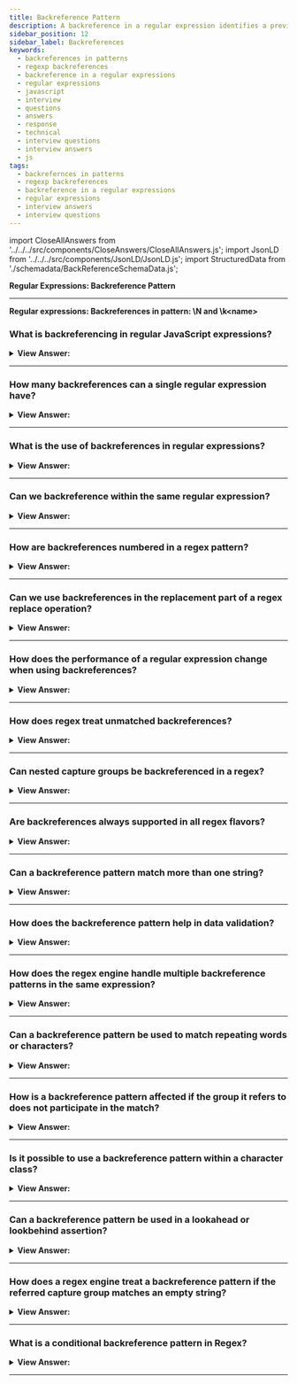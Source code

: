 ```yaml
---
title: Backreference Pattern
description: A backreference in a regular expression identifies a previously matched group and looks for the same text again. Regular Expressions Interview Questions
sidebar_position: 12
sidebar_label: Backreferences
keywords:
  - backreferences in patterns
  - regexp backreferences
  - backreference in a regular expressions
  - regular expressions
  - javascript
  - interview
  - questions
  - answers
  - response
  - technical
  - interview questions
  - interview answers
  - js
tags:
  - backrefernces in patterns
  - regexp backreferences
  - backreference in a regular expressions
  - regular expressions
  - interview answers
  - interview questions
---
```


import CloseAllAnswers from '../../../src/components/CloseAnswers/CloseAllAnswers.js';
import JsonLD from '../../../src/components/JsonLD/JsonLD.js';
import StructuredData from './schemadata/BackReferenceSchemaData.js';

<JsonLD data={StructuredData} />

<head>
  <title>Backreference Pattern | Regular Expressions Questions</title>
</head>

**Regular Expressions: Backreference Pattern**

<CloseAllAnswers />

---

**Regular expressions: Backreferences in pattern: \N and \k&#60;name&#62;**

### What is backreferencing in regular JavaScript expressions?

<details>
  <summary><strong>View Answer:</strong></summary>
  <div>
  <div><strong>Interview Response:</strong> Backreferencing in JavaScript regular expressions involves using a backslash followed by a digit (e.g., \1) to refer to the contents matched by a capturing group.
    </div><br />
  <div><strong>Technical Response:</strong> When matching string patterns using regular expressions, we might wish to match the same piece of text more than once. When the pattern used to perform the first match includes non-literal elements, we can look for the repeated text using a backreference. A backreference in a regular expression identifies a previously matched group and looks for the exact text again.
    </div><br />
  <div><strong className="codeExample">Code Example:</strong><br /><br />

  <div></div>

```js
// Backreference by number: \N
let str = `He said: "She's the one!" "She's the one!".`;

let regexp = /(['"])(.*?)\1/g;

alert(str.match(regexp)); // "She's the one!"

// Backreference by name: \k<name>
let str = `He said: "She's the one!".`;

let regexp = /(?<quote>['"])(.*?)\k<quote>/g;

alert(str.match(regexp)); // "She's the one!"
```

  </div>
  </div>
</details>

---

### How many backreferences can a single regular expression have?

<details>
  <summary><strong>View Answer:</strong></summary>
  <div>
  <div><strong>Interview Response:</strong> A single JavaScript regular expression can have unlimited backreferences, constrained only by the system's resources and performance considerations.
  </div><br />
  <div><strong>Technical Response:</strong> A single regular expression in JavaScript can have as many backreferences as there are capturing groups. A capturing group is created by enclosing part of the regular expression in parentheses `()`. A backreference to this group can be used later in the regular expression with `\1`, `\2`, etc., where the number corresponds to the group number. The maximum number of backreferences is theoretically unlimited, as long as the system resources permit.
  </div><br />
  <div><strong className="codeExample">Code Example:</strong><br /><br />

  <div></div>

Here's a simple JavaScript example with three backreferences...

```javascript
let str = "The fat cat sat on the hat.";
let regex = /(\b\w{3}\b).*?(\b\w{3}\b).*?(\b\w{3}\b)/;
let match = regex.exec(str);

if (match != null) {
    console.log(`Entire match: ${match[0]}`); // The fat cat sat
    console.log(`Match 1: ${match[1]}`); // fat
    console.log(`Match 2: ${match[2]}`); // cat
    console.log(`Match 3: ${match[3]}`); // sat
}
```

In this code, the regex `(\b\w{3}\b).*?(\b\w{3}\b).*?(\b\w{3}\b)` contains three capturing groups, each capturing a 3-letter word in the string. The `match` array will contain the entire match at index 0 and each group match at subsequent indices.

Remember, the backreference within the same regular expression should be in the form of `\1`, `\2`, `\3`, etc. But when used in the replacement string of the `String.prototype.replace()` function, you should use `$1`, `$2`, `$3`, etc., instead.

```javascript
let str = "abc123def456";
let regex = /(\d+)/g;
let newStr = str.replace(regex, '$1$1'); // "abc123123def456456"

console.log(newStr);
```

In this code, the regex `(\d+)` captures one or more digits as a group, and the `replace()` function uses `$1$1` to replace each match with the match followed by itself. So `"abc123def456"` becomes `"abc123123def456456"`.

---

:::note
Note that the actual number of backreferences supported may vary depending on the JavaScript engine you are using.
:::

  </div>
  </div>
</details>

---

### What is the use of backreferences in regular expressions?

<details>
  <summary><strong>View Answer:</strong></summary>
  <div>
  <div><strong>Interview Response:</strong> In JavaScript, backreferences in regular expressions are used to refer back to previously captured groups, enabling pattern reuse, complex matching, and sophisticated string replacement operations.
  </div>
  </div>
</details>

---

### Can we backreference within the same regular expression?

<details>
  <summary><strong>View Answer:</strong></summary>
  <div>
  <div><strong>Interview Response:</strong> Yes, in JavaScript, we can use backreferences within the same regular expression to refer back to previously captured groups, enabling us to match repeated or patterned content.
  </div><br />
  <div><strong className="codeExample">Code Example:</strong><br /><br />

  <div></div>

```javascript
let str = "Hello hello";
let regex = /(\b\w+\b)\s+\1/;
let match = regex.exec(str);

if (match != null) {
    console.log(`Matched repeated word: ${match[0]}`); // Hello hello
}
```

In this example, `(\b\w+\b)` is a capturing group that matches a word. `\1` is a backreference that matches the exact same content as in the first group. So the regex matches a word followed by one or more spaces followed by the same word, hence it detects repeated words.

  </div>
  </div>
</details>

---

### How are backreferences numbered in a regex pattern?

<details>
  <summary><strong>View Answer:</strong></summary>
  <div>
  <div><strong>Interview Response:</strong> Backreferences are numbered based on the order of opening parentheses of capture groups, starting from 1.
  </div>
  </div>
</details>

---

### Can we use backreferences in the replacement part of a regex replace operation?

<details>
  <summary><strong>View Answer:</strong></summary>
  <div>
  <div><strong>Interview Response:</strong> Yes, in JavaScript, you can use backreferences in the replacement part of a regex replace operation. The backreferences are denoted by `$1`, `$2`, etc., where the number corresponds to the group number.
  </div><br />
  <div><strong className="codeExample">Code Example:</strong><br /><br />

  <div></div>

Here's an example:

```javascript
let str = "abc 123";
let regex = /(\w+)\s+(\d+)/;
let newStr = str.replace(regex, '$2 $1');

console.log(newStr); // "123 abc"
```

In this code, `(\w+)` and `(\d+)` are capturing groups that match a word and a number, respectively. In the `replace()` function, `$2` and `$1` are backreferences that refer to the second and first group, respectively. So the function swaps the word and the number in the string.

  </div>
  </div>
</details>

---

### How does the performance of a regular expression change when using backreferences?

<details>
  <summary><strong>View Answer:</strong></summary>
  <div>
  <div><strong>Interview Response:</strong> The use of backreferences can slow down regex execution due to additional matching complexity.
  </div>
  </div>
</details>

---

### How does regex treat unmatched backreferences?

<details>
  <summary><strong>View Answer:</strong></summary>
  <div>
  <div><strong>Interview Response:</strong> An unmatched backreference is usually treated as a failed match in regular expressions.
  </div>
  </div>
</details>

---

### Can nested capture groups be backreferenced in a regex?

<details>
  <summary><strong>View Answer:</strong></summary>
  <div>
  <div><strong>Interview Response:</strong> Yes, in JavaScript, nested capturing groups can be backreferenced in a regular expression. The groups are numbered from left to right based on the position of their opening parentheses, and backreferences can use those numbers.
  </div><br />
  <div><strong className="codeExample">Code Example:</strong><br /><br />

  <div></div>

```javascript
let str = "abc abc cba";
let regex = /((\b\w{3}\b)\s+\2)\s+\1/;
let match = regex.exec(str);

if (match != null) {
    console.log(`Matched string: ${match[0]}`); // abc abc abc abc
}
```

In this example, `(\b\w{3}\b)` is a capturing group (group 2) that matches a 3-letter word. The outer group `((\b\w{3}\b)\s+\2)` (group 1) matches a 3-letter word followed by a space and the same word again. The backreference `\1` refers to the entire group 1, so the regex matches the same two words four times in a row.

  </div>
  </div>
</details>

---

### Are backreferences always supported in all regex flavors?

<details>
  <summary><strong>View Answer:</strong></summary>
  <div>
  <div><strong>Interview Response:</strong> No, not all regex flavors support backreferences. It's important to refer to the documentation of the specific tool or language.
  </div><br />
  <div><strong>Technical Details:</strong> Backreferences are common in many popular regex implementations, including those in JavaScript, Python, Perl, and Java, there are others that do not support them.
  </div><br />
  <div><strong className="codeExample">Backreference Support:</strong><br /><br />

  <div></div>

Here is a simple comparison table of backreference support in various regular expression engines.

| Regex Engine/Flavor | Backreference Support |
| --- | --- |
| JavaScript | Yes |
| Python | Yes |
| Perl | Yes |
| Java | Yes |
| .NET | Yes |
| PHP (PCRE) | Yes |
| Ruby | Yes |
| POSIX ERE | No |
| RE2 (Google) | No |
| Go (standard library) | No |

Again, some engines may support backreferences but with certain limitations or variations, so always check the documentation specific to your use case.

:::note
Please note that this information is accurate as of March 2021. For the most accurate and up-to-date information, refer to the official documentation for each engine.
:::
  </div>
  </div>
</details>

---

### Can a backreference pattern match more than one string?

<details>
  <summary><strong>View Answer:</strong></summary>
  <div>
  <div><strong>Interview Response:</strong> Yes, a backreference pattern can match more than one string depending on the input. However, within a single match operation, a backreference refers to exactly what was captured by the group in that operation.
  </div><br />
  <div><strong className="codeExample">Code Example:</strong><br /><br />

  <div></div>

```javascript
let str = "cat bat cat bat";
let regex = /(\b\w{3}\b)\s+\1/g;
let match;

while ((match = regex.exec(str)) != null) {
    console.log(`Matched pair: ${match[0]}`); 
}
```

In this case, the `(\b\w{3}\b)` capturing group matches a 3-letter word, and `\1` backreference matches the same word again. So the regex matches repeated words.

In the string "cat bat cat bat", it will first match "cat cat", and in the next iteration, it will match "bat bat". So while the backreference matched different strings ("cat" and "bat") in different match operations, within each operation it matched the same string.

  </div>
  </div>
</details>

---

### How does the backreference pattern help in data validation?

<details>
  <summary><strong>View Answer:</strong></summary>
  <div>
  <div><strong>Interview Response:</strong> Backreference patterns can ensure consistency within a match, useful for tasks like validating mirrored strings or repeated patterns.
  </div><br />
  <div><strong className="codeExample">Code Example:</strong><br /><br />

  <div></div>

```javascript
let dateStr = "01-01-2023";
let regex = /^(\d{2})-\1-\d{4}$/;
let isValid = regex.test(dateStr);
console.log(isValid); // true
```

Here, `(\d{2})` is a capturing group that matches two digits. The backreference `\1` ensures that the day part of the date is the same as the month part. The `test()` method returns `true` if the string matches the regular expression.

This is just one of many possible examples. In general, backreferences can help validate a wide range of patterned data, such as repeated words, mirrored strings, certain structured data formats, and more.

  </div>
  </div>
</details>

---

### How does the regex engine handle multiple backreference patterns in the same expression?

<details>
  <summary><strong>View Answer:</strong></summary>
  <div>
  <div><strong>Interview Response:</strong> The regex engine handles them sequentially, according to their numerical order starting from the first capture group.
  </div>
  </div>
</details>

---

### Can a backreference pattern be used to match repeating words or characters?

<details>
  <summary><strong>View Answer:</strong></summary>
  <div>
  <div><strong>Interview Response:</strong> Yes, backreferences in regular expressions are commonly used to match repeating words or characters in a string. They refer to the captured groups within the same regular expression and help identify repeated or patterned substrings.
  </div><br />
  <div><strong className="codeExample">Code Example:</strong><br /><br />

  <div></div>

Here is an example that uses a backreference to match a word that appears twice in a row.

```javascript
let str = "cat cat are cute";
let regex = /(\b\w+\b)\s+\1/;
let match = regex.exec(str);

if (match != null) {
    console.log(`Matched repeated word: ${match[0]}`); // cat cat
}
```

In this example, `(\b\w+\b)` is a capturing group that matches a word, and `\1` is a backreference that matches the same word again. Thus, the regular expression matches any word followed by one or more spaces and the same word, which detects repeated words.

Similarly, you can match repeated characters:

```javascript
let str = "Helloo World!";
let regex = /(\w)\1/;
let match = regex.exec(str);

if (match != null) {
    console.log(`Matched repeated character: ${match[0]}`); // oo
}
```

In this example, `(\w)` is a capturing group that matches a word character, and `\1` is a backreference that matches the same character again. Thus, the regular expression matches any character followed by the same character, which detects repeated characters.

  </div>
  </div>
</details>

---

### How is a backreference pattern affected if the group it refers to does not participate in the match?

<details>
  <summary><strong>View Answer:</strong></summary>
  <div>
  <div><strong>Interview Response:</strong> If the referred group doesn't participate in the match, the backreference fails to match anything.
  </div>
  </div>
</details>

---

### Is it possible to use a backreference pattern within a character class?

<details>
  <summary><strong>View Answer:</strong></summary>
  <div>
  <div><strong>Interview Response:</strong> No, backreferences within a character class are generally not supported, as it would lead to ambiguity in matching.
  </div><br />
  <div><strong>Technical Response:</strong> No, backreferences cannot be used inside a character class in JavaScript's regular expression engine, or most other engines for that matter. In a regular expression, a character class `[]` matches any one character enclosed within the brackets. If you attempt to include a backreference within a character class, it will not be interpreted as a backreference. Instead, the engine will interpret it as an attempt to match the literal characters.
  </div><br />
  <div><strong className="codeExample">Code Example:</strong><br /><br />

  <div></div>

In the following example, the `\1` within the character class is not treated as a backreference:

```javascript
let str = "aa";
let regex = /(a)[\1]/;  // This does not work as intended
let match = regex.exec(str);

if (match != null) {
    console.log(`Match: ${match[0]}`); // Does not print 'aa'
} else {
    console.log('No match'); // Prints 'No match'
}
```

In this case, the regular expression does not match 'aa' because `[\1]` is interpreted as attempting to match the characters '\' or '1', not as a backreference to the first capturing group.

  </div>
  </div>
</details>

---

### Can a backreference pattern be used in a lookahead or lookbehind assertion?

<details>
  <summary><strong>View Answer:</strong></summary>
  <div>
  <div><strong>Interview Response:</strong> Yes, backreferences can be used in lookahead and lookbehind assertions, referencing a group earlier in the pattern.
  </div><br />
  <div><strong className="codeExample">Code Example:</strong><br /><br />

  <div></div>

```javascript
let str = "123abc123";
let regex = /(\d+)(?=\D+\1)/;
let match = regex.exec(str);

if (match != null) {
    console.log(`Match: ${match[0]}`); // 123
}
```

In this example, `(\d+)` is a capturing group that matches one or more digits, and `(?=\D+\1)` is a positive lookahead that asserts that these digits must be followed by one or more non-digit characters and then the same digits again.

Backreferences can be used in lookbehinds as well, but as of March 2021, lookbehinds are not fully supported across all browsers. Here's an example:

```javascript
let str = "abc123abc123";
let regex = /(?<=\D+(\d+))\D+\1/;
let match = regex.exec(str);

if (match != null) {
    console.log(`Match: ${match[0]}`); // abc123
}
```

In this example, `(?<=\D+(\d+))` is a positive lookbehind that asserts that the match must be preceded by one or more non-digit characters and one or more digits, and `\D+\1` matches one or more non-digit characters followed by the same digits. So the entire regex matches a string where a number is repeated with non-digit characters in between.

  </div>
  </div>
</details>

---

### How does a regex engine treat a backreference pattern if the referred capture group matches an empty string?

<details>
  <summary><strong>View Answer:</strong></summary>
  <div>
  <div><strong>Interview Response:</strong> If the referred capturing group in a backreference matches an empty string, the regex engine treats the backreference as a match for an empty string as well.
  </div><br />
  <div><strong className="codeExample">Code Example:</strong><br /><br />

  <div></div>

```javascript
let str = "abc";
let regex = /(b?)(a)\1c/;
let match = regex.exec(str);

if (match != null) {
    console.log(`Match: ${match[0]}`); // abc
}
```

In this regular expression, `(b?)` is a capturing group that matches zero or one 'b'. The 'b' is optional due to the question mark `?`, so it could match an empty string. In the string "abc", `(a)\1` matches 'a' followed by an empty string, because the backreference `\1` refers to the first capturing group which matches an empty string (since there's no 'b' before 'a' in "abc"). Thus, the entire regular expression matches "abc".

  </div>
  </div>
</details>

---

### What is a conditional backreference pattern in Regex?

<details>
  <summary><strong>View Answer:</strong></summary>
  <div>
  <div><strong>Interview Response:</strong> A conditional backreference is a pattern that matches one thing if the backreference is valid (if the group it references has participated in the match), and another thing if it isn't. This feature is common in some regular expression flavors like Perl, Python, and .NET. However, as of March 2021, <strong>JavaScript does not natively support conditional backreferences</strong> in regular expressions.
  </div><br />
  <div><strong className="codeExample">Additional Details:</strong><br /><br />

  <div></div>

Even though JavaScript does not directly support conditional backreferences, you can often achieve similar functionality by using multiple regular expressions and controlling the logic with JavaScript code.

For up-to-date information, always refer to the official JavaScript or ECMAScript documentation or reliable sources that keep track of the evolving JavaScript language specifications.
  </div>
  <div><strong className="codeExample">Here's an example of using JavaScript code to conditionally handle regex matches.</strong><br /><br />

  <div></div>

Suppose we want to match strings of the format "abc" or "a(bc)", and we want to capture the "bc" part only if it's in parentheses. This is essentially a conditional backreference behavior.

We can achieve this by using two separate regular expressions and controlling the logic using JavaScript:

```javascript
let str1 = "abc";
let str2 = "a(bc)";

let regex1 = /^a(bc)$/;
let regex2 = /^abc$/;

if (regex1.test(str1)) {
    let match = regex1.exec(str1);
    console.log(`Group: ${match[1]}`); // Does not print anything as there's no match
} else if (regex2.test(str1)) {
    console.log(`Matched: ${str1}, but no group`); // Matched: abc, but no group
}

if (regex1.test(str2)) {
    let match = regex1.exec(str2);
    console.log(`Group: ${match[1]}`); // Group: bc
} else if (regex2.test(str2)) {
    console.log(`Matched: ${str2}, but no group`); // Does not print anything as there's no match
}
```

In this example, we use two regular expressions: `regex1` captures "bc" if it's within parentheses, and `regex2` matches "abc" but doesn't capture anything. We first check `regex1`, and if there's no match, we check `regex2`. This way, we essentially conditionally capture the "bc" part.

  </div>
  </div>
</details>

---
